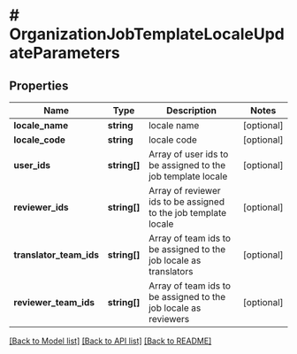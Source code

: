 # # OrganizationJobTemplateLocaleUpdateParameters

## Properties

Name | Type | Description | Notes
------------ | ------------- | ------------- | -------------
**locale_name** | **string** | locale name | [optional] 
**locale_code** | **string** | locale code | [optional] 
**user_ids** | **string[]** | Array of user ids to be assigned to the job template locale | [optional] 
**reviewer_ids** | **string[]** | Array of reviewer ids to be assigned to the job template locale | [optional] 
**translator_team_ids** | **string[]** | Array of team ids to be assigned to the job locale as translators | [optional] 
**reviewer_team_ids** | **string[]** | Array of team ids to be assigned to the job locale as reviewers | [optional] 

[[Back to Model list]](../../README.md#documentation-for-models) [[Back to API list]](../../README.md#documentation-for-api-endpoints) [[Back to README]](../../README.md)


